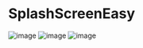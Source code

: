 # SplashScreenEasy

![image](https://github.com/JMRoman77/SplashScreenEasy/assets/146123485/010bb7a1-3a31-4b46-8c36-efe070300ee7)  ![image](https://github.com/JMRoman77/SplashScreenEasy/assets/146123485/253b0be4-3d01-405a-be4a-d994757d92b2) ![image](https://github.com/JMRoman77/SplashScreenEasy/assets/146123485/7d621e8b-a678-4a12-8064-170ef13450aa)




